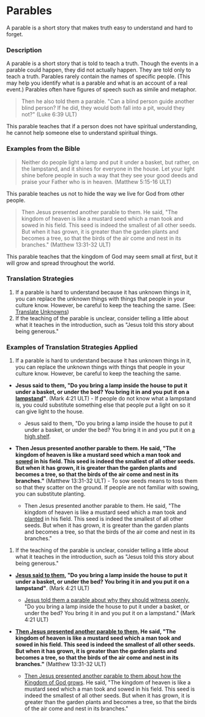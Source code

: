 # Parables #

A parable is a short story that makes truth easy to understand and hard to forget.

### Description

A parable is a short story that is told to teach a truth. Though the events in a parable could happen, they did not actually happen. They are told only to teach a truth. Parables rarely contain the names of specific people. (This may help you identify what is a parable and what is an account of a real event.) Parables often have figures of speech such as simile and metaphor.
>Then he also told them a parable. "Can a blind person guide another blind person? If he did, they would both fall into a pit, would they not?" (Luke 6:39 ULT)

This parable teaches that if a person does not have spiritual understanding, he cannot help someone else to understand spiritual things.

### Examples from the Bible

>Neither do people light a lamp and put it under a basket, but rather, on the lampstand, and it shines for everyone in the house. Let your light shine before people in such a way that they see your good deeds and praise your Father who is in heaven. (Matthew 5:15-16 ULT)

This parable teaches us not to hide the way we live for God from other people.
>Then Jesus presented another parable to them. He said, "The kingdom of heaven is like a mustard seed which a man took and sowed in his field. This seed is indeed the smallest of all other seeds. But when it has grown, it is greater than the garden plants and becomes a tree, so that the birds of the air come and nest in its branches." (Matthew 13:31-32 ULT)

This parable teaches that the kingdom of God may seem small at first, but it will grow and spread throughout the world.

### Translation Strategies

1. If a parable is hard to understand because it has unknown things in it, you can replace the unknown things with things that people in your culture know. However, be careful to keep the teaching the same. (See: [Translate Unknowns](../translate-unknown/01.md))
1. If the teaching of the parable is unclear, consider telling a little about what it teaches in the introduction, such as "Jesus told this story about being generous."

### Examples of Translation Strategies Applied

1. If a parable is hard to understand because it has unknown things in it, you can replace the unknown things with things that people in your culture know. However, be careful to keep the teaching the same.

  * **Jesus said to them, "Do you bring a lamp inside the house to put it under a basket, or under the bed? You bring it in and you put it on a <u>lampstand</u>"**. (Mark 4:21 ULT) - If people do not know what a lampstand is, you could substitute something else that people put a light on so it can give light to the house.
      * Jesus said to them, "Do you bring a lamp inside the house to put it under a basket, or under the bed? You bring it in and you put it on <u>a high shelf</u>.

  * **Then Jesus presented another parable to them. He said, "The kingdom of heaven is like a mustard seed which a man took and <u>sowed</u> in his field. This seed is indeed the smallest of all other seeds. But when it has grown, it is greater than the garden plants and becomes a tree, so that the birds of the air come and nest in its branches."** (Matthew 13:31-32 ULT) - To sow seeds means to toss them so that they scatter on the ground. If people are not familiar with sowing, you can substitute planting.
      * Then Jesus presented another parable to them. He said, "The kingdom of heaven is like a mustard seed which a man took and <u>planted</u> in his field. This seed is indeed the smallest of all other seeds. But when it has grown, it is greater than the garden plants and becomes a tree, so that the birds of the air come and nest in its branches."

1. If the teaching of the parable is unclear, consider telling a little about what it teaches in the introduction, such as "Jesus told this story about being generous."

  * **<u>Jesus said to them</u>, "Do you bring a lamp inside the house to put it under a basket, or under the bed? You bring it in and you put it on a lampstand"**. (Mark 4:21 ULT)
      * <u>Jesus told them a parable about why they should witness openly.</u> "Do you bring a lamp inside the house to put it under a basket, or under the bed? You bring it in and you put it on a lampstand." (Mark 4:21 ULT)

  * **<u>Then Jesus presented another parable to them.</u> He said, "The kingdom of heaven is like a mustard seed which a man took and sowed in his field. This seed is indeed the smallest of all other seeds. But when it has grown, it is greater than the garden plants and becomes a tree, so that the birds of the air come and nest in its branches."** (Matthew 13:31-32 ULT)
      * <u>Then Jesus presented another parable to them about how the Kingdom of God grows</u>. He said, "The kingdom of heaven is like a mustard seed which a man took and sowed in his field. This seed is indeed the smallest of all other seeds. But when it has grown, it is greater than the garden plants and becomes a tree, so that the birds of the air come and nest in its branches."

